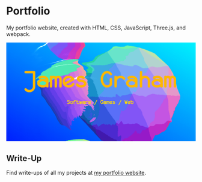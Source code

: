 # Portfolio
My portfolio website, created with HTML, CSS, JavaScript, Three.js, and webpack.

![Website Screenshot](https://raw.githubusercontent.com/M-O-Marmalade/Portfolio/main/graphics/Screenshot.jpg)

## Write-Up
Find write-ups of all my projects at [my portfolio website](https://jamesgraham.dev).
